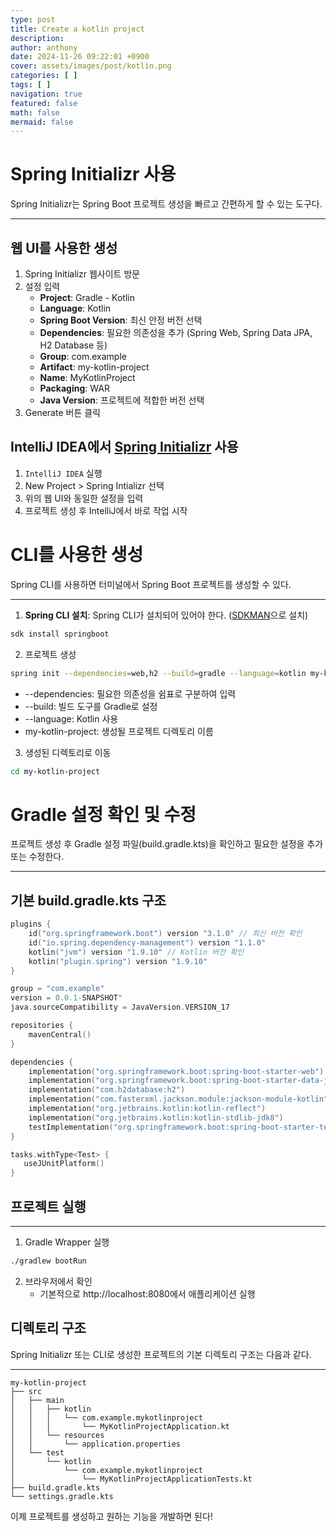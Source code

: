 ```yaml
---
type: post
title: Create a kotlin project
description:
author: anthony
date: 2024-11-26 09:22:01 +0900
cover: assets/images/post/kotlin.png
categories: [ ]
tags: [ ]
navigation: true
featured: false
math: false
mermaid: false
---
```


# Spring Initializr 사용

Spring Initializr는 Spring Boot 프로젝트 생성을 빠르고 간편하게 할 수 있는 도구다.

---

## 웹 UI를 사용한 생성

1. Spring Initializr 웹사이트 방문
2. 설정 입력
   - **Project**: Gradle - Kotlin
   - **Language**: Kotlin
   - **Spring Boot Version**: 최신 안정 버전 선택
   - **Dependencies**: 필요한 의존성을 추가 (Spring Web, Spring Data JPA, H2 Database 등)
   - **Group**: com.example
   - **Artifact**: my-kotlin-project
   - **Name**: MyKotlinProject
   - **Packaging**: WAR
   - **Java Version**: 프로젝트에 적합한 버전 선택
3. Generate 버튼 클릭

## IntelliJ IDEA에서 [Spring Initializr][initializr] 사용

1. `IntelliJ IDEA` 실행
2. New Project > Spring Intializr 선택
3. 위의 웹 UI와 동일한 설정을 입력
4. 프로젝트 생성 후 IntelliJ에서 바로 작업 시작

# CLI를 사용한 생성

Spring CLI를 사용하면 터미널에서 Spring Boot 프로젝트를 생성할 수 있다.

---

1. **Spring CLI 설치**: Spring CLI가 설치되어 있어야 한다. ([SDKMAN][sdkman]으로 설치)
```bash
sdk install springboot
```

2. 프로젝트 생성
```bash
spring init --dependencies=web,h2 --build=gradle --language=kotlin my-kotlin-project
```
- --dependencies: 필요한 의존성을 쉼표로 구분하여 입력
- --build: 빌드 도구를 Gradle로 설정
- --language: Kotlin 사용
- my-kotlin-project: 생성될 프로젝트 디렉토리 이름

3. 생성된 디렉토리로 이동
```bash
cd my-kotlin-project
```

# Gradle 설정 확인 및 수정

프로젝트 생성 후 Gradle 설정 파일(build.gradle.kts)을 확인하고 필요한 설정을 추가 또는 수정한다.

---

## 기본 build.gradle.kts 구조
```kotlin
plugins {
    id("org.springframework.boot") version "3.1.0" // 최신 버전 확인
    id("io.spring.dependency-management") version "1.1.0"
    kotlin("jvm") version "1.9.10" // Kotlin 버전 확인
    kotlin("plugin.spring") version "1.9.10"
}

group = "com.example"
version = 0.0.1-SNAPSHOT"
java.sourceCompatibility = JavaVersion.VERSION_17

repositories {
    mavenCentral()
}

dependencies {
    implementation("org.springframework.boot:spring-boot-starter-web")
    implementation("org.springframework.boot:spring-boot-starter-data-jpa")
    implementation("com.h2database:h2")
    implementation("com.fasterxml.jackson.module:jackson-module-kotlin")
    implementation("org.jetbrains.kotlin:kotlin-reflect")
    implementation("org.jetbrains.kotlin:kotlin-stdlib-jdk8")
    testImplementation("org.springframework.boot:spring-boot-starter-test")
}

tasks.withType<Test> {
   useJUnitPlatform()
}
```

## 프로젝트 실행

---

1. Gradle Wrapper 실행
```bash
./gradlew bootRun
```

2. 브라우저에서 확인
   - 기본적으로 http://localhost:8080에서 애플리케이션 실행

## 디렉토리 구조

Spring Initializr 또는 CLI로 생성한 프로젝트의 기본 디렉토리 구조는 다음과 같다.

---

```
my-kotlin-project
├── src
│   ├── main
│   │   ├── kotlin
│   │   │   └── com.example.mykotlinproject
│   │   │       └── MyKotlinProjectApplication.kt
│   │   └── resources
│   │       └── application.properties
│   └── test
│       └── kotlin
│           └── com.example.mykotlinproject
│               └── MyKotlinProjectApplicationTests.kt
├── build.gradle.kts
└── settings.gradle.kts
```

이제 프로젝트를 생성하고 원하는 기능을 개발하면 된다!

[initializr]: https://start.spring.io/
[sdkman]: https://sdkman.io/
